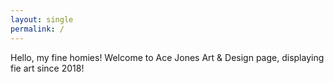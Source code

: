```yaml
---
layout: single
permalink: /
---
```


Hello, my fine homies! Welcome to Ace Jones Art & Design page, displaying fie art since 2018!
